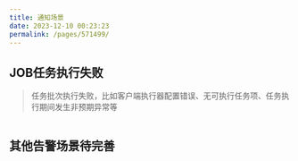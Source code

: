 ```yaml
---
title: 通知场景
date: 2023-12-10 00:23:23
permalink: /pages/571499/
---
```


## JOB任务执行失败
> 任务批次执行失败，比如客户端执行器配置错误、无可执行任务项、任务执行期间发生非预期异常等

<img :src="$withBase('/img/job_task_error.png')" class="no-zoom" style="zoom: 100%;">

## 其他告警场景待完善
